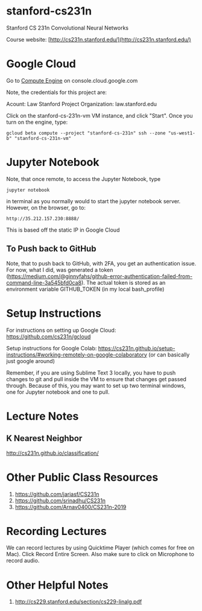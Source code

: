 # stanford-cs231n
Stanford CS 231n Convolutional Neural Networks

Course website: [http://cs231n.stanford.edu/](http://cs231n.stanford.edu/)

# Google Cloud
Go to [Compute Engine](https://console.cloud.google.com/compute/instances?project=stanford-cs-231n&authuser=1&organizationId=733583539713&instancessize=50) on console.cloud.google.com

Note, the credentials for this project are:

Acount: Law Stanford
Project Organization: law.stanford.edu

Click on the stanford-cs-231n-vm VM instance, and click "Start". Once you turn on the engine, type:

```
gcloud beta compute --project "stanford-cs-231n" ssh --zone "us-west1-b" "stanford-cs-231n-vm"
```

# Jupyter Notebook
Note, that once remote, to access the Jupyter Notebook, type

```
jupyter notebook
```

in terminal as you normally would to start the jupyter notebook server. However, on the browser, go to:

```
http://35.212.157.230:8888/
```

This is based off the static IP in Google Cloud

## To Push back to GitHub
Note, that to push back to GitHub, with 2FA, you get an authentication issue. For now, what I did, was generated a token (https://medium.com/@ginnyfahs/github-error-authentication-failed-from-command-line-3a545bfd0ca8). The actual token is stored as an environment variable GITHUB_TOKEN (in my local bash_profile)

# Setup Instructions
For instructions on setting up Google Cloud: https://github.com/cs231n/gcloud

Setup instructions for Google Colab: https://cs231n.github.io/setup-instructions/#working-remotely-on-google-colaboratory (or can basically just google around)

Remember, if you are using Sublime Text 3 locally, you have to push changes to git and pull inside the VM to ensure that changes get passed through. Because of this, you may want to set up two terminal windows, one for Jupyter notebook and one to pull.

# Lecture Notes

## K Nearest Neighbor
http://cs231n.github.io/classification/

# Other Public Class Resources
1. https://github.com/jariasf/CS231n
2. https://github.com/srinadhu/CS231n
3. https://github.com/Arnav0400/CS231n-2019

# Recording Lectures
We can record lectures by using Quicktime Player (which comes for free on Mac). Click Record Entire Screen. Also make sure to click on Microphone to record audio.

# Other Helpful Notes
1. http://cs229.stanford.edu/section/cs229-linalg.pdf